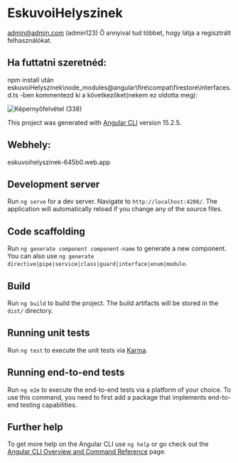 # EskuvoiHelyszinek

admin@admin.com (admin123)
Ő annyival tud többet, hogy látja a regisztrált felhasználókat.

## Ha futtatni szeretnéd:
npm install után
eskuvoiHelyszinek\node_modules\@angular\fire\compat\firestore\interfaces.d.ts -ben
kommentezd ki a következőket(nekem ez oldotta meg):

![Képernyőfelvétel (338)](https://user-images.githubusercontent.com/100123047/236535343-3ab05709-aa7e-45bf-aa5e-58d2f579c5a6.png)

This project was generated with [Angular CLI](https://github.com/angular/angular-cli) version 15.2.5.

## Webhely:

eskuvoihelyszinek-645b0.web.app

## Development server

Run `ng serve` for a dev server. Navigate to `http://localhost:4200/`. The application will automatically reload if you change any of the source files.

## Code scaffolding

Run `ng generate component component-name` to generate a new component. You can also use `ng generate directive|pipe|service|class|guard|interface|enum|module`.

## Build

Run `ng build` to build the project. The build artifacts will be stored in the `dist/` directory.

## Running unit tests

Run `ng test` to execute the unit tests via [Karma](https://karma-runner.github.io).

## Running end-to-end tests

Run `ng e2e` to execute the end-to-end tests via a platform of your choice. To use this command, you need to first add a package that implements end-to-end testing capabilities.

## Further help

To get more help on the Angular CLI use `ng help` or go check out the [Angular CLI Overview and Command Reference](https://angular.io/cli) page.
